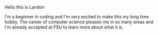 Hello this is Landon

I'm a beginner in coding and I'm very excited to make this my long time hobby. The career of computer science pleases me in so many areas and I'm already accepted at FSU to learn more about what it is.